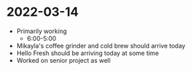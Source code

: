 # 2022-03-14
- Primarily working
	- 6:00-5:00
- Mikayla's coffee grinder and cold brew should arrive today
- Hello Fresh should be arriving today at some time
- Worked on senior project as well